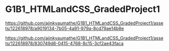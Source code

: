 # G1B1_HTMLandCSS_GradedProject1

https://github.com/ajinkyaumathe/G1B1_HTMLandCSS_GradedProject1/assets/122618978/a9019134-7b05-4a91-979a-8cd79ae14b8e


https://github.com/ajinkyaumathe/G1B1_HTMLandCSS_GradedProject1/assets/122618978/830749d8-0415-4768-8c15-3cf2ae43faca

